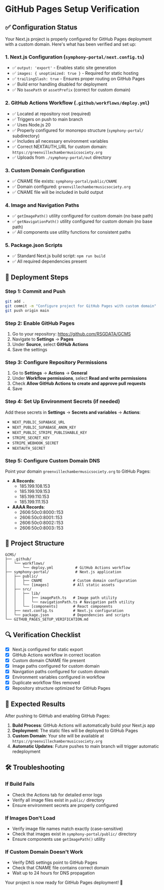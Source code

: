# GitHub Pages Setup Verification

## ✅ Configuration Status

Your Next.js project is properly configured for GitHub Pages deployment with a custom domain. Here's what has been verified and set up:

### 1. Next.js Configuration (`symphony-portal/next.config.ts`)
- ✅ `output: 'export'` - Enables static site generation
- ✅ `images: { unoptimized: true }` - Required for static hosting
- ✅ `trailingSlash: true` - Ensures proper routing on GitHub Pages
- ✅ Build error handling disabled for deployment
- ✅ No `basePath` or `assetPrefix` (correct for custom domain)

### 2. GitHub Actions Workflow (`.github/workflows/deploy.yml`)
- ✅ Located at repository root (required)
- ✅ Triggers on push to main branch
- ✅ Uses Node.js 20
- ✅ Properly configured for monorepo structure (`symphony-portal/` subdirectory)
- ✅ Includes all necessary environment variables
- ✅ Correct NEXTAUTH_URL for custom domain: `https://greenvillechambermusicsociety.org`
- ✅ Uploads from `./symphony-portal/out` directory

### 3. Custom Domain Configuration
- ✅ CNAME file exists: `symphony-portal/public/CNAME`
- ✅ Domain configured: `greenvillechambermusicsociety.org`
- ✅ CNAME file will be included in build output

### 4. Image and Navigation Paths
- ✅ `getImagePath()` utility configured for custom domain (no base path)
- ✅ `getNavigationPath()` utility configured for custom domain (no base path)
- ✅ All components use utility functions for consistent paths

### 5. Package.json Scripts
- ✅ Standard Next.js build script: `npm run build`
- ✅ All required dependencies present

## 🚀 Deployment Steps

### Step 1: Commit and Push
```bash
git add .
git commit -m "Configure project for GitHub Pages with custom domain"
git push origin main
```

### Step 2: Enable GitHub Pages
1. Go to your repository: https://github.com/RSGDATA/GCMS
2. Navigate to **Settings** → **Pages**
3. Under **Source**, select **GitHub Actions**
4. Save the settings

### Step 3: Configure Repository Permissions
1. Go to **Settings** → **Actions** → **General**
2. Under **Workflow permissions**, select **Read and write permissions**
3. Check **Allow GitHub Actions to create and approve pull requests**
4. Save

### Step 4: Set Up Environment Secrets (if needed)
Add these secrets in **Settings** → **Secrets and variables** → **Actions**:
- `NEXT_PUBLIC_SUPABASE_URL`
- `NEXT_PUBLIC_SUPABASE_ANON_KEY`
- `NEXT_PUBLIC_STRIPE_PUBLISHABLE_KEY`
- `STRIPE_SECRET_KEY`
- `STRIPE_WEBHOOK_SECRET`
- `NEXTAUTH_SECRET`

### Step 5: Configure Custom Domain DNS
Point your domain `greenvillechambermusicsociety.org` to GitHub Pages:
- **A Records**: 
  - 185.199.108.153
  - 185.199.109.153
  - 185.199.110.153
  - 185.199.111.153
- **AAAA Records**:
  - 2606:50c0:8000::153
  - 2606:50c0:8001::153
  - 2606:50c0:8002::153
  - 2606:50c0:8003::153

## 📁 Project Structure
```
GCMS/
├── .github/
│   └── workflows/
│       └── deploy.yml          # GitHub Actions workflow
├── symphony-portal/            # Next.js application
│   ├── public/
│   │   ├── CNAME              # Custom domain configuration
│   │   └── [images]           # All static assets
│   ├── src/
│   │   ├── lib/
│   │   │   ├── imagePath.ts   # Image path utility
│   │   │   └── navigationPath.ts # Navigation path utility
│   │   └── [components]       # React components
│   ├── next.config.ts         # Next.js configuration
│   └── package.json           # Dependencies and scripts
└── GITHUB_PAGES_SETUP_VERIFICATION.md
```

## 🔍 Verification Checklist

- [x] Next.js configured for static export
- [x] GitHub Actions workflow in correct location
- [x] Custom domain CNAME file present
- [x] Image paths configured for custom domain
- [x] Navigation paths configured for custom domain
- [x] Environment variables configured in workflow
- [x] Duplicate workflow files removed
- [x] Repository structure optimized for GitHub Pages

## 🎯 Expected Results

After pushing to GitHub and enabling GitHub Pages:

1. **Build Process**: GitHub Actions will automatically build your Next.js app
2. **Deployment**: The static files will be deployed to GitHub Pages
3. **Custom Domain**: Your site will be available at `https://greenvillechambermusicsociety.org`
4. **Automatic Updates**: Future pushes to main branch will trigger automatic redeployment

## 🛠️ Troubleshooting

### If Build Fails
- Check the Actions tab for detailed error logs
- Verify all image files exist in `public/` directory
- Ensure environment secrets are properly configured

### If Images Don't Load
- Verify image file names match exactly (case-sensitive)
- Check that images exist in `symphony-portal/public/` directory
- Ensure components use `getImagePath()` utility

### If Custom Domain Doesn't Work
- Verify DNS settings point to GitHub Pages
- Check that CNAME file contains correct domain
- Wait up to 24 hours for DNS propagation

Your project is now ready for GitHub Pages deployment! 🚀
